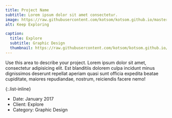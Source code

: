 ```yaml
---
title: Project Name
subtitle: Lorem ipsum dolor sit amet consectetur.
image: https://raw.githubusercontent.com/kotsom/kotsom.github.io/master/assets/img/portfolio/02-full.jpg
alt: Keep Exploring

caption:
  title: Explore
  subtitle: Graphic Design
  thumbnail: https://raw.githubusercontent.com/kotsom/kotsom.github.io/master/assets/img/portfolio/02-thumbnail.jpg
---
```

Use this area to describe your project. Lorem ipsum dolor sit amet, consectetur adipisicing elit. Est blanditiis dolorem culpa incidunt minus dignissimos deserunt repellat aperiam quasi sunt officia expedita beatae cupiditate, maiores repudiandae, nostrum, reiciendis facere nemo!

{:.list-inline}
- Date: January 2017
- Client: Explore
- Category: Graphic Design


